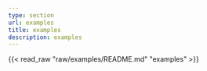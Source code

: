 ```yaml
---
type: section
url: examples
title: examples
description: examples
---
```


{{< read_raw "raw/examples/README.md" "examples" >}}
